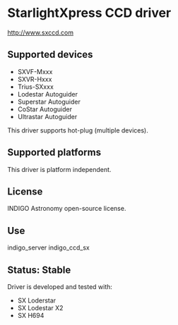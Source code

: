 # StarlightXpress CCD driver

http://www.sxccd.com

## Supported devices

* SXVF-Mxxx
* SXVR-Hxxx
* Trius-SXxxx
* Lodestar Autoguider
* Superstar Autoguider
* CoStar Autoguider
* Ultrastar Autoguider

This driver supports hot-plug (multiple devices).

## Supported platforms

This driver is platform independent.

## License

INDIGO Astronomy open-source license.

## Use

indigo_server indigo_ccd_sx

## Status: Stable

Driver is developed and tested with:
* SX Loderstar
* SX Lodestar X2
* SX H694

